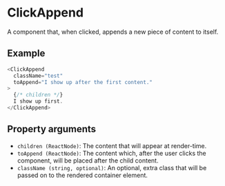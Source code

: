 # ClickAppend

A component that, when clicked, appends a new piece of content to itself.

## Example

```javascript
<ClickAppend
  className="test"
  toAppend="I show up after the first content."
>
  {/* children */}
  I show up first.
</ClickAppend>
```

## Property arguments

* `children (ReactNode)`: The content that will appear at render-time.
* `toAppend (ReactNode)`: The content which, after the user clicks the component, will be placed after the child content.
* `className (string, optional)`: An optional, extra class that will be passed on to the rendered container element.

